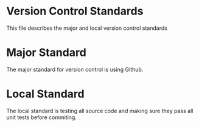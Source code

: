 # Version Control Standards

This file describes the major and local version control standards

# Major Standard

The major standard for version control is using Github.

# Local Standard

The local standard is testing all source code and making sure they pass
all unit tests before commiting.

